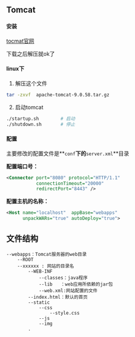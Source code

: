 ## Tomcat

#### 安装

[tocmat官网](https://tomcat.apache.org/)

下载之后解压就ok了

#### linux下

1. 解压这个文件

~~~bash
tar -zxvf  apache-tomcat-9.0.58.tar.gz
~~~

2. 启动tomcat

~~~bash
./startup.sh		# 启动
./shutdown.sh		# 停止
~~~

#### 配置

主要修改的配置文件是**`conf`**下的**`server.xml`**目录

**配置端口号：**

~~~xml
<Connector port="8080" protocol="HTTP/1.1"
           connectionTimeout="20000"
           redirectPort="8443" />
~~~

**配置主机的名称：**

~~~xml
<Host name="localhost"  appBase="webapps"
      unpackWARs="true" autoDeploy="true">
~~~

## 文件结构

~~~
--webapps：Tomcat服务器的web目录
	--ROOT
	--xxxxxx : 网站的目录名
		--WEB-INF
			--classes：java程序
			--lib	：web应用所依赖的jar包
			--web.xml:网站配置的文件
		--index.html：默认的首页
		--static
			--css
				--style.css
			--js
			--img
		.
~~~

